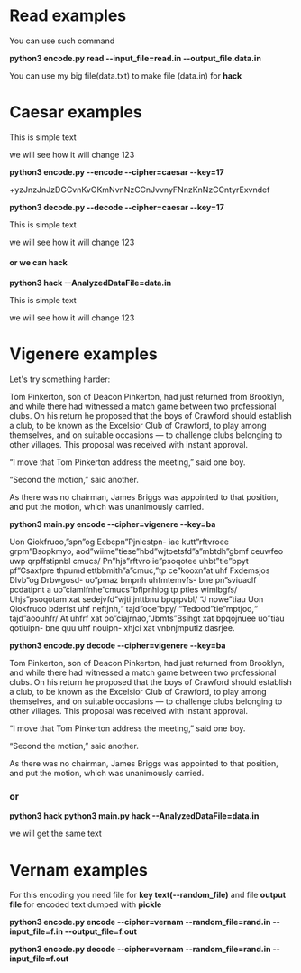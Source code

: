 # Read examples

You can use such command

**python3 encode.py read --input_file=read.in --output_file.data.in**

You can use my big file(data.txt) to make file (data.in) for **hack**


# Caesar examples

This is simple text

we will see how it will change 123

**python3 encode.py --encode --cipher=caesar --key=17**

+yzJnzJnJzDGCvnKvOKmNvnNzCCnJvvnyFNnzKnNzCCntyrExvndef

**python3 decode.py --decode --cipher=caesar --key=17**

This is simple text

we will see how it will change 123

#### or we can hack

**python3 hack --AnalyzedDataFile=data.in**

This is simple text

we will see how it will change 123

# Vigenere examples
Let's try something harder:

Tom Pinkerton, son of Deacon Pinkerton, had just returned from Brooklyn,
and while there had witnessed a match game between two professional
clubs. On his return he proposed that the boys of Crawford should
establish a club, to be known as the Excelsior Club of Crawford, to play
among themselves, and on suitable occasions — to challenge clubs belonging
to other villages. This proposal was received with instant approval.

“I move that Tom Pinkerton address the meeting,” said one boy.

“Second the motion,” said another.

As there was no chairman, James Briggs was appointed to that position,
and put the motion, which was unanimously carried.


**python3 main.py encode --cipher=vigenere --key=ba**

Uon Qiokfruoo,”spn”og Eebcpn”Pjnlestpn- iae kutt”rftvroee grpm”Bsopkmyo, aod”wiime”tiese”hbd”wjtoetsfd”a”mbtdh”gbmf ceuwfeo uwp qrpffstipnbl cmucs/ Pn”hjs”rftvro ie”psoqotee uhbt”tie”bpyt pf”Csaxfpre thpumd ettbbmith”a”cmuc,”tp ce”kooxn”at uhf Fxdemsjos Dlvb”og Drbwgosd- uo”pmaz
bmpnh uhfmtemvfs- bne pn”sviuaclf pcdatipnt a uo”ciamlfnhe”cmucs”bflpnhiog tp pties wimlbgfs/ Uhjs”psoqotam xat sedejvfd”wjti jnttbnu bpqrpvbl/
 “J nowe”tiau Uon Qiokfruoo bderfst uhf neftjnh,“ tajd”ooe”bpy/
 “Tedood”tie”mptjoo,“ tajd”aoouhfr/
 At uhfrf xat oo”ciajrnao,”Jbmfs”Bsihgt xat bpqojnuee uo”tiau qotiuipn-
bne quu uhf nouipn- xhjci xat vnbnjmputlz dasrjee.

**python3 encode.py decode --cipher=vigenere --key=ba**

Tom Pinkerton, son of Deacon Pinkerton, had just returned from Brooklyn,
and while there had witnessed a match game between two professional
clubs. On his return he proposed that the boys of Crawford should
establish a club, to be known as the Excelsior Club of Crawford, to play
among themselves, and on suitable occasions — to challenge clubs belonging
to other villages. This proposal was received with instant approval.

“I move that Tom Pinkerton address the meeting,” said one boy.

“Second the motion,” said another.

As there was no chairman, James Briggs was appointed to that position,
and put the motion, which was unanimously carried.


### or

**python3 hack python3 main.py hack --AnalyzedDataFile=data.in**

we will get the same text


# Vernam examples
For this encoding you need file for **key text(--random_file)** 
and file **output file** for encoded text dumped with **pickle** 

**python3 encode.py encode --cipher=vernam --random_file=rand.in --input_file=f.in --output_file=f.out**

**python3 encode.py decode --cipher=vernam --random_file=rand.in --input_file=f.out**

